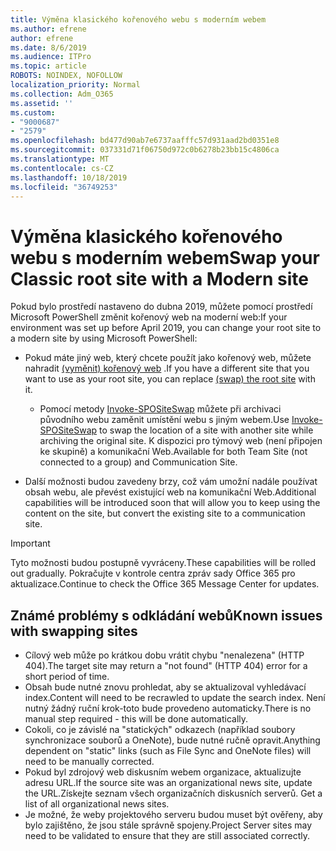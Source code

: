 ```yaml
---
title: Výměna klasického kořenového webu s moderním webem
ms.author: efrene
author: efrene
ms.date: 8/6/2019
ms.audience: ITPro
ms.topic: article
ROBOTS: NOINDEX, NOFOLLOW
localization_priority: Normal
ms.collection: Adm_O365
ms.assetid: ''
ms.custom:
- "9000687"
- "2579"
ms.openlocfilehash: bd477d90ab7e6737aafffc57d931aad2bd0351e8
ms.sourcegitcommit: 037331d71f06750d972c0b6278b23bb15c4806ca
ms.translationtype: MT
ms.contentlocale: cs-CZ
ms.lasthandoff: 10/18/2019
ms.locfileid: "36749253"
---
```

# <a name="swap-your-classic-root-site-with-a-modern-site"></a><span data-ttu-id="db6bc-102">Výměna klasického kořenového webu s moderním webem</span><span class="sxs-lookup"><span data-stu-id="db6bc-102">Swap your Classic root site with a Modern site</span></span>

<span data-ttu-id="db6bc-103">Pokud bylo prostředí nastaveno do dubna 2019, můžete pomocí prostředí Microsoft PowerShell změnit kořenový web na moderní web:</span><span class="sxs-lookup"><span data-stu-id="db6bc-103">If your environment was set up before April 2019, you can change your root site to a modern site by using Microsoft PowerShell:</span></span>

- <span data-ttu-id="db6bc-104">Pokud máte jiný web, který chcete použít jako kořenový web, můžete nahradit [(vyměnit) kořenový web](https://docs.microsoft.com/sharepoint/modern-root-site) .</span><span class="sxs-lookup"><span data-stu-id="db6bc-104">If you have a different site that you want to use as your root site, you can replace [(swap) the root site](https://docs.microsoft.com/sharepoint/modern-root-site) with it.</span></span> 
    - <span data-ttu-id="db6bc-105">Pomocí metody [Invoke-SPOSiteSwap](https://docs.microsoft.com/powershell/module/sharepoint-online/invoke-spositeswap?view=sharepoint-ps) můžete při archivaci původního webu zaměnit umístění webu s jiným webem.</span><span class="sxs-lookup"><span data-stu-id="db6bc-105">Use [Invoke-SPOSiteSwap](https://docs.microsoft.com/powershell/module/sharepoint-online/invoke-spositeswap?view=sharepoint-ps) to swap the location of a site with another site while archiving the original site.</span></span> <span data-ttu-id="db6bc-106">K dispozici pro týmový web (není připojen ke skupině) a komunikační Web.</span><span class="sxs-lookup"><span data-stu-id="db6bc-106">Available for both Team Site (not connected to a group) and Communication Site.</span></span> 

- <span data-ttu-id="db6bc-107">Další možnosti budou zavedeny brzy, což vám umožní nadále používat obsah webu, ale převést existující web na komunikační Web.</span><span class="sxs-lookup"><span data-stu-id="db6bc-107">Additional capabilities will be introduced soon that will allow you to keep using the content on the site, but convert the existing site to a communication site.</span></span> 
>[!Important]
><span data-ttu-id="db6bc-108">Tyto možnosti budou postupně vyvráceny.</span><span class="sxs-lookup"><span data-stu-id="db6bc-108">These capabilities will be rolled out gradually.</span></span> <span data-ttu-id="db6bc-109">Pokračujte v kontrole centra zpráv sady Office 365 pro aktualizace.</span><span class="sxs-lookup"><span data-stu-id="db6bc-109">Continue to check the Office 365 Message Center for updates.</span></span> 

## <a name="known-issues-with-swapping-sites"></a><span data-ttu-id="db6bc-110">Známé problémy s odkládání webů</span><span class="sxs-lookup"><span data-stu-id="db6bc-110">Known issues with swapping sites</span></span>

- <span data-ttu-id="db6bc-111">Cílový web může po krátkou dobu vrátit chybu "nenalezena" (HTTP 404).</span><span class="sxs-lookup"><span data-stu-id="db6bc-111">The target site may return a "not found" (HTTP 404) error for a short period of time.</span></span>
- <span data-ttu-id="db6bc-112">Obsah bude nutné znovu prohledat, aby se aktualizoval vyhledávací index.</span><span class="sxs-lookup"><span data-stu-id="db6bc-112">Content will need to be recrawled to update the search index.</span></span> <span data-ttu-id="db6bc-113">Není nutný žádný ruční krok-toto bude provedeno automaticky.</span><span class="sxs-lookup"><span data-stu-id="db6bc-113">There is no manual step required - this will be done automatically.</span></span>
- <span data-ttu-id="db6bc-114">Cokoli, co je závislé na "statických" odkazech (například soubory synchronizace souborů a OneNote), bude nutné ručně opravit.</span><span class="sxs-lookup"><span data-stu-id="db6bc-114">Anything dependent on "static" links (such as File Sync and OneNote files) will need to be manually corrected.</span></span>
- <span data-ttu-id="db6bc-115">Pokud byl zdrojový web diskusním webem organizace, aktualizujte adresu URL.</span><span class="sxs-lookup"><span data-stu-id="db6bc-115">If the source site was an organizational news site, update the URL.</span></span><span data-ttu-id="db6bc-116">Získejte seznam všech organizačních diskusních serverů.</span><span class="sxs-lookup"><span data-stu-id="db6bc-116"> Get a list of all organizational news sites.</span></span>
- <span data-ttu-id="db6bc-117">Je možné, že weby projektového serveru budou muset být ověřeny, aby bylo zajištěno, že jsou stále správně spojeny.</span><span class="sxs-lookup"><span data-stu-id="db6bc-117">Project Server sites may need to be validated to ensure that they are still associated correctly.</span></span>





